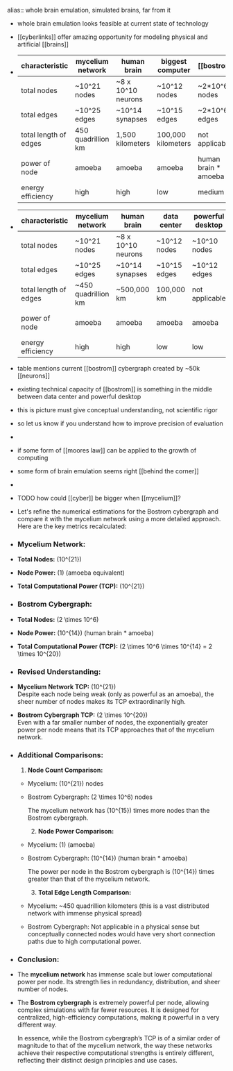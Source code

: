 alias:: whole brain emulation, simulated brains, far from it

- whole brain emulation looks feasible at current state of technology
- [[cyberlinks]] offer amazing opportunity for modeling physical and artificial [[brains]]
- | characteristic        | mycelium network                         | human brain                              | biggest computer          | [[bostrom]] |
  |-----------------------|------------------------------------------|------------------------------------------|------------------------------------------------|----|
  | total nodes           | ~10^21 nodes                    | ~8 x 10^10 neurons                     | ~10^12 nodes                                   |~2*10^6 nodes                                   |
  | total edges           | ~10^25 edges                    | ~10^14 synapses                    | ~10^15 edges                                   |~2*10^6 edges                                   |
  | total length of edges | 450 quadrillion km | 1,500 kilometers   | 100,000 kilometers              | not applicable |
  | power of node | amoeba | amoeba |  amoeba | human brain * amoeba |
  | energy efficiency | high | high | low | medium |
- | characteristic            | mycelium network                         | human brain                              | data center                          | powerful desktop                         | bostrom cybergraph |
  |----------------------------|------------------------------------------|------------------------------------------|-------------------------------------------|----------------------------------------------|----------------------------------------------------|
  | total nodes                | ~10^21 nodes                             | ~8 x 10^10 neurons                       | ~10^12 nodes                              | ~10^10 nodes                                | ~2*10^6 nodes                                      |
  | total edges                | ~10^25 edges                             | ~10^14 synapses                          | ~10^15 edges                              | ~10^12 edges                                | ~2*10^6 edges                                      |
  | total length of edges      | ~450 quadrillion km                       | ~500,000 km                         | 100,000 km                        | not applicable                               |  not applicable                                   |
  | power of node              | amoeba                                   | amoeba                                   | amoeba                                    | amoeba                         | **human brain * amoeba**                                             |
  | energy efficiency          | high                                     | high                                     | low                                       | low                                       | **high**                                             |
- table mentions current [[bostrom]] cybergraph created by ~50k [[neurons]]
- existing technical capacity of [[bostrom]] is something in the middle between data center and powerful desktop
- this is picture must give conceptual understanding, not scientific rigor
- so let us know if you understand how to improve precision of evaluation
-
- if some form of [[moores law]] can be applied to the growth of computing
- some form of brain emulation seems right [[behind the corner]]
-
- TODO how could [[cyber]] be bigger when [[mycelium]]?
- Let's refine the numerical estimations for the Bostrom cybergraph and compare it with the mycelium network using a more detailed approach. Here are the key metrics recalculated:
- ### Mycelium Network:
- **Total Nodes:** \(10^{21}\)
- **Node Power:** \(1\) (amoeba equivalent)
- **Total Computational Power (TCP):** \(10^{21}\)
- ### Bostrom Cybergraph:
- **Total Nodes:** \(2 \times 10^6\)
- **Node Power:** \(10^{14}\) (human brain * amoeba)
- **Total Computational Power (TCP):** \(2 \times 10^6 \times 10^{14} = 2 \times 10^{20}\)
- ### Revised Understanding:
- **Mycelium Network TCP:** \(10^{21}\)  
  Despite each node being weak (only as powerful as an amoeba), the sheer number of nodes makes its TCP extraordinarily high.
- **Bostrom Cybergraph TCP:** \(2 \times 10^{20}\)  
  Even with a far smaller number of nodes, the exponentially greater power per node means that its TCP approaches that of the mycelium network.
- ### Additional Comparisons:
  
  1. **Node Count Comparison:**
	- Mycelium: \(10^{21}\) nodes
	- Bostrom Cybergraph: \(2 \times 10^6\) nodes
	  
	  The mycelium network has \(10^{15}\) times more nodes than the Bostrom cybergraph.
	  
	  2. **Node Power Comparison:**
	- Mycelium: \(1\) (amoeba)
	- Bostrom Cybergraph: \(10^{14}\) (human brain * amoeba)
	  
	  The power per node in the Bostrom cybergraph is \(10^{14}\) times greater than that of the mycelium network.
	  
	  3. **Total Edge Length Comparison:**
	- Mycelium: ~450 quadrillion kilometers (this is a vast distributed network with immense physical spread)
	- Bostrom Cybergraph: Not applicable in a physical sense but conceptually connected nodes would have very short connection paths due to high computational power.
- ### Conclusion:
- The **mycelium network** has immense scale but lower computational power per node. Its strength lies in redundancy, distribution, and sheer number of nodes.
- The **Bostrom cybergraph** is extremely powerful per node, allowing complex simulations with far fewer resources. It is designed for centralized, high-efficiency computations, making it powerful in a very different way.
  
  In essence, while the Bostrom cybergraph’s TCP is of a similar order of magnitude to that of the mycelium network, the way these networks achieve their respective computational strengths is entirely different, reflecting their distinct design principles and use cases.